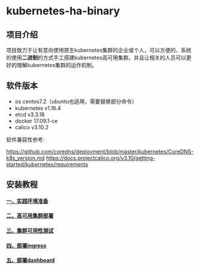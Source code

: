 # kubernetes-ha-binary

## 项目介绍
项目致力于让有意向使用原生kubernetes集群的企业或个人，可以方便的、系统的使用**二进制**的方式手工搭建kubernetes高可用集群。并且让相关的人员可以更好的理解kubernetes集群的运作机制。

## 软件版本
- os centos7.2（ubuntu也适用，需要替换部分命令）
- kubernetes v1.16.4
- etcd v3.3.18
- docker 17.09.1-ce
- calico v3.10.2

软件兼容性参考:

https://github.com/coredns/deployment/blob/master/kubernetes/CoreDNS-k8s_version.md
https://docs.projectcalico.org/v3.10/getting-started/kubernetes/requirements

## 安装教程
#### [一、实践环境准备][1]
#### [二、高可用集群部署][2]
#### [三、集群可用性测试][3]
#### [四、部署ingress][4]
#### [五、部署dashboard][5]


[1]:https://github.com/Farmerddd/kubernetes-ha-binary/blob/master/docs/1-prepare.md
[2]:https://github.com/Farmerddd/kubernetes-ha-binary/blob/master/docs/2-ha-deploy.md
[3]:https://github.com/Farmerddd/kubernetes-ha-binary/blob/master/docs/3-test.md
[4]:https://github.com/Farmerddd/kubernetes-ha-binary/blob/master/docs/4-ingress-nginx.md
[5]:https://github.com/Farmerddd/kubernetes-ha-binary/blob/master/docs/5-dashboard.md
